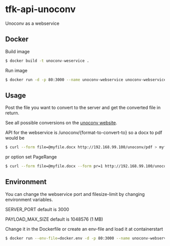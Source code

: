 # tfk-api-unoconv
Unoconv as a webservice

## Docker
Build image

```sh
$ docker build -t unoconv-weservice .
```

Run image

```sh
$ docker run -d -p 80:3000 --name unoconv-webservice unoconv-webservice
```

## Usage

Post the file you want to convert to the server and get the converted file in return.

See all possible conversions on the [unoconv website](http://dag.wiee.rs/home-made/unoconv/).

API for the webservice is /unoconv/{format-to-convert-to} so a docx to pdf would be

```sh
$ curl --form file=@myfile.docx http://192.168.99.100/unoconv/pdf > myfile.pdf
```

pr option set PageRange

```sh
$ curl --form file=@myfile.docx --form pr=1 http://192.168.99.100/unoconv/pdf > myfile.pdf
```

## Environment

You can change the webservice port and filesize-limit by changing environment variables.

SERVER_PORT default is 3000

PAYLOAD_MAX_SIZE default is 1048576 (1 MB)

Change it in the Dockerfile or create an env-file and load it at containerstart

```sh
$ docker run --env-file=docker.env -d -p 80:3000 --name unoconv-webservice unoconv-webservice
```